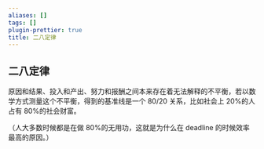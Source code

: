 ```yaml
---
aliases: []
tags: []
plugin-prettier: true
title: 二八定律
---
```


## 二八定律

原因和结果、投入和产出、努力和报酬之间本来存在着无法解释的不平衡，若以数学方式测量这个不平衡，得到的基准线是一个 80/20 关系，比如社会上 20%的人占有 80%的社会财富。

（人大多数时候都是在做 80%的无用功，这就是为什么在 deadline 的时候效率最高的原因。）
